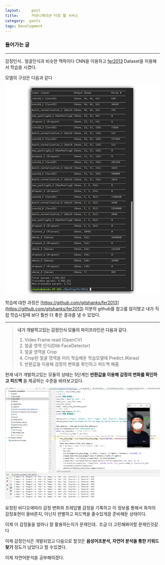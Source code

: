 ```yaml
---
layout:     post
title:      커뮤니케이션 티칭 웹 서비스
category:  posts
tags: Development
---
```

<!-- Start Writing Below in Markdown -->

### 들어가는 글
-----
감정인식.. 얼굴인식과 비슷한 맥락이다
CNN을 이용하고 [fer2013](https://www.kaggle.com/c/challenges-in-representation-learning-facial-expression-recognition-challenge/data) Dataset을 이용해서 학습을 시켰다. 

모델의 구성은 다음과 같다

![](/img/emotion_model.png)  


학습에 대한 과정은 [https://github.com/gitshanks/fer2013](https://github.com/gitshanks/fer2013) 이분의 github를 참고를 많이했고 내가 직접 학습시킬때 보다 훨씬 더 좋은 결과를 낼 수 있었다.


---
> **내가 개발하고있는 감정인식 모듈의 파이프라인은 다음과 같다.**
> 1. Video Frame read (OpenCV)
> 2. 얼굴 영역 인식(Dlib FaceDetector)
> 3. 얼굴 영역을 Crop
> 4. Crop된 얼굴 영역을 미리 학습해둔 학습모델에 Predict.(Keras)
> 5. 반환값을 이용해 감정의 변화를 확인하고 피드백 해줌

현재 내가 개발하고있는 모듈의 상태는 5단계인 **반환값을 이용해 감정의 변화를 확인하고 피드백** 을 제공하는 수준을 바라보고있다. 


![](/img/emotion_test.png)


요청된 비디오에따라 감정 변화와 프레임별 감정을 기록하고 이 정보를 통해서 화자의 감정표현이 올바른지, 아닌지 판별하고 피드백을 줄수있게끔 준비해둔 상태이다.

이제 이 감정들을 얼마나 잘 활용하는지가 문제인데.. 조금 더 고민해봐야할 문제인것같다

이제 감정인식은 개발되었고 다음으로 할것은 **음성어조분석, 자연어 분석을 통한 키워드 찾기** 정도가 남았다고 할 수있겠다. 

이제 자연어분석을 공부해야겠다.








